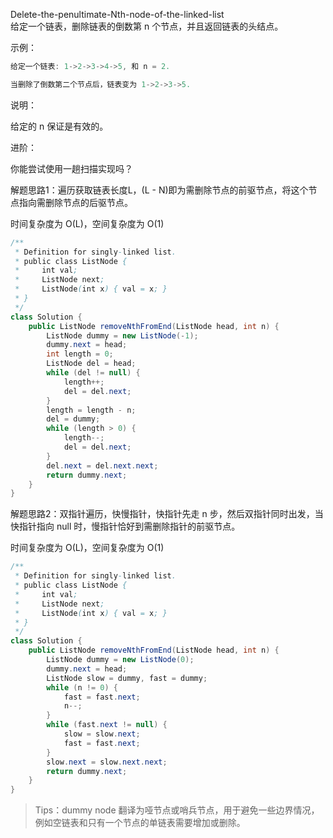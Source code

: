 Delete-the-penultimate-Nth-node-of-the-linked-list  
给定一个链表，删除链表的倒数第 n 个节点，并且返回链表的头结点。

示例：
```java
给定一个链表: 1->2->3->4->5, 和 n = 2.

当删除了倒数第二个节点后，链表变为 1->2->3->5.
```

说明：

给定的 n 保证是有效的。

进阶：

你能尝试使用一趟扫描实现吗？

解题思路1：遍历获取链表长度L，(L - N)即为需删除节点的前驱节点，将这个节点指向需删除节点的后驱节点。

时间复杂度为 O(L)，空间复杂度为 O(1)
```java
/**
 * Definition for singly-linked list.
 * public class ListNode {
 *     int val;
 *     ListNode next;
 *     ListNode(int x) { val = x; }
 * }
 */
class Solution {
    public ListNode removeNthFromEnd(ListNode head, int n) {
        ListNode dummy = new ListNode(-1);
        dummy.next = head;
        int length = 0;
        ListNode del = head;
        while (del != null) {
            length++;
            del = del.next;
        }
        length = length - n;
        del = dummy;
        while (length > 0) {
            length--;
            del = del.next;
        }
        del.next = del.next.next;
        return dummy.next;
    }
}
```

解题思路2：双指针遍历，快慢指针，快指针先走 n 步，然后双指针同时出发，当快指针指向 null 时，慢指针恰好到需删除指针的前驱节点。

时间复杂度为 O(L)，空间复杂度为 O(1)
```java
/**
 * Definition for singly-linked list.
 * public class ListNode {
 *     int val;
 *     ListNode next;
 *     ListNode(int x) { val = x; }
 * }
 */
class Solution {
    public ListNode removeNthFromEnd(ListNode head, int n) {
        ListNode dummy = new ListNode(0);
        dummy.next = head;
        ListNode slow = dummy, fast = dummy;
        while (n != 0) {
            fast = fast.next;
            n--;
        }
        while (fast.next != null) {
            slow = slow.next;
            fast = fast.next;
        }
        slow.next = slow.next.next;
        return dummy.next;
    }
}
```


> Tips：dummy node 翻译为哑节点或哨兵节点，用于避免一些边界情况，例如空链表和只有一个节点的单链表需要增加或删除。

